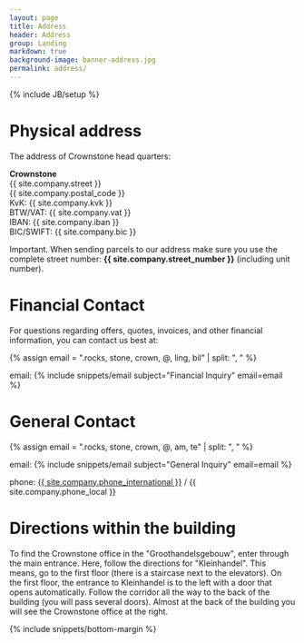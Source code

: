 ```yaml
---
layout: page
title: Address
header: Address
group: Landing
markdown: true
background-image: banner-address.jpg
permalink: address/
---
```

{% include JB/setup %}

# Physical address

The address of Crownstone head quarters:

**Crownstone**<br>
{{ site.company.street }}<br>
{{ site.company.postal_code }}<br>
KvK: {{ site.company.kvk }}<br>
BTW/VAT: {{ site.company.vat }}<br>
IBAN: {{ site.company.iban }}<br>
BIC/SWIFT: {{ site.company.bic }}

Important. When sending parcels to our address make sure you use the complete street number: **{{ site.company.street_number }}** (including unit number).

# Financial Contact

For questions regarding offers, quotes, invoices, and other financial information, you can contact us best at:

{% assign email = ".rocks, stone, crown, @, ling, bil" | split: ", "  %}
<div class="email"><i class='el el-envelope'></i> email: {% include snippets/email subject="Financial Inquiry" email=email %}</div>


# General Contact

{% assign email = ".rocks, stone, crown, @, am, te" | split: ", "  %}
<div class="email"><i class='el el-envelope'></i> email: {% include snippets/email subject="General Inquiry" email=email %}</div>

<i class='el el-phone'></i> 
phone: 
<a href="tel:{{ site.company.phone_international }}">{{ site.company.phone_international }}</a> / {{ site.company.phone_local }}

# Directions within the building

To find the Crownstone office in the "Groothandelsgebouw", enter through the main entrance. Here, follow the 
directions for "Kleinhandel". This means, go to the first floor (there is a staircase next to the elevators).
On the first floor, the entrance to Kleinhandel is to the left with a door that opens automatically. Follow the
corridor all the way to the back of the building (you will pass several doors). Almost at the back of the building
you will see the Crownstone office at the right.

{% include snippets/bottom-margin %}
